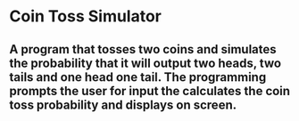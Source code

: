 # Coin Toss Simulator

## A program that tosses two coins and simulates the probability that it will output two heads, two tails and one head one tail. The programming prompts the user for input the calculates the coin toss probability and displays on screen. 



